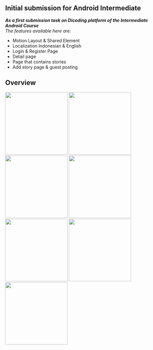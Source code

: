## Initial submission for Android Intermediate
***As a first submission task on Dicoding platform of the Intermediate Android Course***<br>
*The features available here are:*<br>
- Motion Layout & Shared Element
- Localization Indonesian & English 
- Login & Register Page
- Detail page
- Page that contains stories
- Add story page & guest posting

## Overview 
<img src="https://github.com/malivee/StoryAppInitial/assets/100111548/4025ac23-d1d1-4ca4-9151-d95b28f6db01" width="200"> 
<img src="https://github.com/malivee/StoryAppInitial/assets/100111548/432ef171-76f0-4eac-97f8-a319343206cb" width="200">
<img src="https://github.com/malivee/StoryAppInitial/assets/100111548/22705e0b-eb17-463b-bc1b-b2d52030e86f" width="200">
<img src="https://github.com/malivee/StoryAppInitial/assets/100111548/2f9667de-f021-4ea8-bc45-27bbe60f5776" width="200">
<img src="https://github.com/malivee/StoryAppInitial/assets/100111548/6b3ecb60-c6cb-497a-a592-483416c4314e" width="200">
<img src="https://github.com/malivee/StoryAppInitial/assets/100111548/20ea62e7-3893-4172-a071-eca7b1b7b762" width="200">
<img src="https://github.com/malivee/StoryAppInitial/assets/100111548/e76b0389-c251-4687-bcc8-c0fe703ae0f0" width="200">

